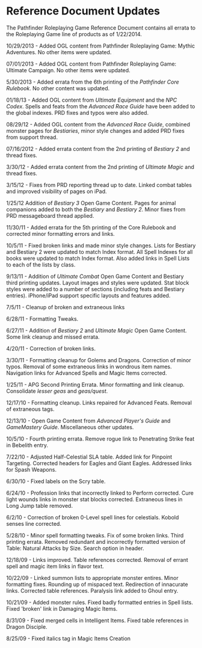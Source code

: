 # Reference Document Updates

The Pathfinder Roleplaying Game Reference Document contains all errata to the Roleplaying Game line of products as of 1/22/2014.

10/29/2013 - Added OGL content from Pathfinder Roleplaying Game: Mythic Adventures. No other items were updated.

07/01/2013 - Added OGL content from Pathfinder Roleplaying Game: Ultimate Campaign. No other items were updated.

5/30/2013 - Added errata from the 6th printing of the _Pathfinder Core Rulebook_. No other content was updated.

01/18/13 - Added OGL content from _Ultimate Equipment_ and the _NPC Codex_. Spells and feats from the _Advanced Race Guide_ have been added to the global indexes. PRD fixes and typos were also added.

08/29/12 - Added OGL content from the _Advanced Race Guide_, combined monster pages for _Bestiaries_, minor style changes and added PRD fixes from support thread.

07/16/2012 - Added errata content from the 2nd printing of _Bestiary 2_ and thread fixes.

3/30/12 - Added errata content from the 2nd printing of _Ultimate Magic_ and thread fixes.

3/15/12 - Fixes from PRD reporting thread up to date. Linked combat tables and improved visibility of pages on iPad.

1/25/12 Addition of _Bestiary 3_ Open Game Content. Pages for animal companions added to both the _Bestiary_ and _Bestiary 2_. Minor fixes from PRD messageboard thread applied.

11/30/11 - Added errata for the 5th printing of the Core Rulebook and corrected minor formatting errors and links.

10/5/11 - Fixed broken links and made minor style changes. Lists for Bestiary and Bestiary 2 were updated to match Index format. All Spell Indexes for all books were updated to match Index format. Also added links in Spell Lists to each of the lists by class.

9/13/11 - Addition of _Ultimate Combat_ Open Game Content and Bestiary third printing updates. Layout images and styles were updated. Stat block styles were added to a number of sections (including feats and Bestiary entries). iPhone/iPad support specific layouts and features added.

7/5/11 - Cleanup of broken and extraneous links

6/28/11 - Formatting Tweaks.

6/27/11 - Addition of _Bestiary 2_ and _Ultimate Magic_ Open Game Content. Some link cleanup and missed errata.

4/20/11 - Correction of broken links.

3/30/11 - Formatting cleanup for Golems and Dragons. Correction of minor typos. Removal of some extraneous links in wondrous item names. Navigation links for Advanced Spells and Magic Items corrected.

1/25/11 - APG Second Printing Errata. Minor formatting and link cleanup. Consolidate _lesser geas_ and _geas/quest_.

12/17/10 - Formatting cleanup. Links repaired for Advanced Feats. Removal of extraneous tags.

12/13/10 - Open Game Content from _Advanced Player's Guide_ and _GameMastery Guide_. Miscellaneous other updates.

10/5/10 - Fourth printing errata. Remove rogue link to Penetrating Strike feat in Bebelith entry.

7/22/10 - Adjusted Half-Celestial SLA table. Added link for Pinpoint Targeting. Corrected headers for Eagles and Giant Eagles. Addressed links for Spash Weapons.

6/30/10 - Fixed labels on the Scry table.

6/24/10 - Profession links that incorrectly linked to Perform corrected. Cure light wounds links in monster stat blocks corrected. Extraneous lines in Long Jump table removed.

6/2/10 - Correction of broken 0-Level spell lines for celestials. Kobold senses line corrected.

5/28/10 - Minor spell formatting tweaks. Fix of some broken links. Third printing errata. Removed redundant and incorrectly formatted version of Table: Natural Attacks by Size. Search option in header.

12/18/09 - Links improved. Table references corrected. Removal of errant spell and magic item links in flavor text.

10/22/09 - Linked summon lists to appropriate monster entires. Minor formatting fixes. Rounding up of mispaced text. Redirection of innacurate links. Corrected table references. Paralysis link added to Ghoul entry.

10/21/09 - Added monster rules. Fixed badly formatted entries in Spell lists. Fixed 'broken' link in Damaging Magic Items.

8/31/09 - Fixed merged cells in Intelligent Items. Fixed table references in Dragon Disciple.

8/25/09 - Fixed italics tag in Magic Items Creation

